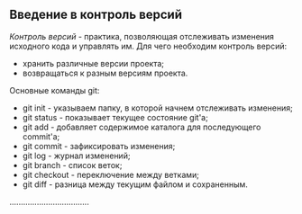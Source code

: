 ## Введение в контроль версий
*Контроль версий* - практика, позволяющая отслеживать изменения исходного кода и управлять им.
Для чего необходим контроль версий:
* хранить различные версии проекта;
* возвращаться к разным версиям проекта.

Основные команды git:
* git init - указываем папку, в которой начнем отслеживать изменения;
* git status - показывает текущее состояние git'а;
* git add - добавляет содержимое каталога для последующего commit'а;
* git commit - зафиксировать изменения;
* git log - журнал изменений;
* git branch - список веток;
* git checkout - переключение между ветками;
* git diff - разница между текущим файлом и сохраненным.

...................................
